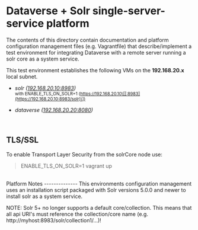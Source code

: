 Dataverse + Solr single-server-service platform
===============================================

The contents of this directory contain documentation and platform configuration management files 
(e.g. Vagrantfile) that describe/implement a test environment for integrating Dataverse with a 
remote server running a solr core as a system service. 

This test environment establishes the following VMs on the **192.168.20.x** local subnet.

+ *solr ([192.168.20.10:8983](http://192.168.20.10:8983/solr))*<BR>
  <sup>with ENABLE_TLS_ON_SOLR=1 (https://192.168.20.10\[[:8983](https://192.168.20.10:8983/solr)\])</sup>
+ *dataverse ([192.168.20.20:8080](http://192.168.20.20:8080))*

  <BR>
TLS/SSL
-------
To enable Transport Layer Security from the solrCore node use: 
> ENABLE_TLS_ON_SOLR=1 vagrant up

<BR>
Platform Notes
--------------
This environments configuration management uses an installation script packaged with Solr versions 
5.0.0 and newer to install solr as a system service.

NOTE: Solr 5+ no longer supports a default core/collection. This means that all api URI's must 
reference the collection/core name (e.g. http://myhost:8983/solr/collection1/...)!

